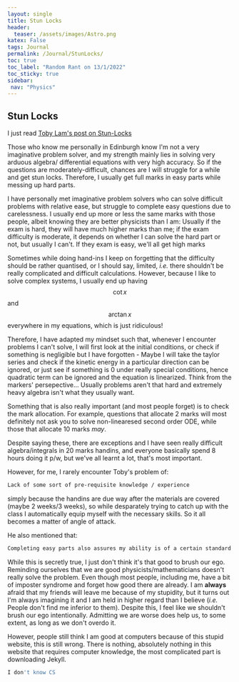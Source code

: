 ```yaml
---
layout: single
title: Stun Locks
header:
  teaser: /assets/images/Astro.png
katex: False
tags: Journal
permalink: /Journal/StunLocks/
toc: true
toc_label: "Random Rant on 13/1/2022"
toc_sticky: true
sidebar:
 nav: "Physics"
---
```


## Stun Locks

I just read [Toby Lam's post on Stun-Locks](https://tobylam.xyz/2023/01/11/stunlock.html)

Those who know me personally in Edinburgh know I'm not a very imaginative problem solver, and my strength mainly lies in solving very arduous algebra/ differential equations with very high accuracy. So if the questions are moderately-difficult, chances are I will struggle for a while and get stun locks. Therefore, I usually get full marks in easy parts while messing up hard parts. 

I have personally met imaginative problem solvers who can solve difficult problems with relative ease, but struggle to complete easy questions due to carelessness. I usually end up more or less the same marks with those people, albeit knowing they are better physicists than I am: Usually if the exam is hard, they will have much higher marks than me; if the exam difficulty is moderate, it depends on whether I can solve the hard part or not, but usually I can't. If they exam is easy, we'll all get high marks

Sometimes while doing hand-ins I keep on forgetting that the difficulty should be rather quantised, or I should say, limited, *i.e.* there shouldn't be really complicated and difficult calculations. However, because I like to solve complex systems, I usually end up having $$\cot x$$ and $$\arctan x$$ everywhere in my equations, which is just ridiculous!

Therefore, I have adapted my mindset such that, whenever I encounter problems I can't solve, I will first look at the initial conditions, or check if something is negligible but I have forgotten - Maybe I will take the taylor series and check if the kinetic energy in a particular direction can be ignored, or just see if something is 0 under really special conditions, hence quadratic term can be ignored and the equation is linearized. Think from the markers' persepective... Usually problems aren't that hard and extremely heavy algebra isn't what they usually want. 

Something that is also really important (and most people forget) is to check the mark allocation. For example, questions that allocate 2 marks will most definitely not ask you to solve non-linearesed second order ODE, while those that allocate 10 marks *may*. 

Despite saying these, there are exceptions and I have seen really difficult algebra/integrals in 20 marks handins, and everyone basically spend 8 hours doing it p/w, but we've all learnt a lot, that's most important. 

However, for me, I rarely encounter Toby's problem of:
```bash
Lack of some sort of pre-requisite knowledge / experience
```
simply because the handins are due way after the materials are covered (maybe 2 weeks/3 weeks), so while desparately trying to catch up with the class I automatically equip myself with the necessary skills. So it all becomes a matter of angle of attack.

He also mentioned that:

```bash
Completing easy parts also assures my ability is of a certain standard at least.
```

While this is secretly true, I just don't think it's that good to brush our ego. Reminding ourselves that we are good physicists/mathematicians doesn't really solve the problem. Even though most people, including me, have a bit of imposter syndrome and forget how good there are already. I am **always** afraid that my friends will leave me because of my stupidity, but it turns out I'm always imagining it and I am held in higher regard than I believe (*i.e.* People don't find me inferior to them). Despite this, I feel like we shouldn't brush our ego intentionally. Admitting we are worse does help us, to some extent, as long as we don't overdo it. 

However, people still think I am good at computers because of this stupid website, this is still wrong. There is nothing, absolutely nothing in this website that requires computer knowledge, the most complicated part is downloading Jekyll.

```bash
I don't know CS
```






